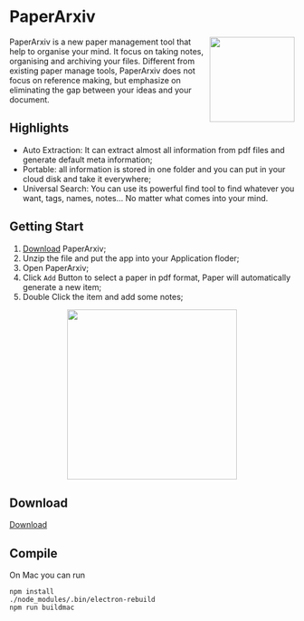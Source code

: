 

# PaperArxiv

<img src="https://user-images.githubusercontent.com/1419566/42982474-04dc27b8-8c14-11e8-8a07-a15e6007c6a8.png" align="right" width="150">

PaperArxiv is a new paper management tool that help to organise your mind. It focus on taking notes, organising and archiving your files. Different from existing paper manage tools, PaperArxiv does not focus on reference making, but emphasize on eliminating the gap between your ideas and your document.

## Highlights

- Auto Extraction: It can extract almost all information from pdf files and generate default meta information;
- Portable: all information is stored in one folder and you can put in your cloud disk and take it everywhere;
- Universal Search: You can use its powerful find tool to find whatever you want, tags, names, notes... No matter what comes into your mind.

## Getting Start
1. [Download](https://github.com/fuzihaofzh/PaperArxiv/releases) PaperArxiv;
2. Unzip the file and put the app into your Application floder;
3. Open PaperArxiv;
4. Click `Add` Button to select a paper in pdf format, Paper will automatically generate a new item;
5. Double Click the item and add some notes;


<p align="center">
  <img src="https://user-images.githubusercontent.com/1419566/42983093-512565aa-8c17-11e8-803e-0e47157b84c7.png" width="300">
</p>

## Download
[Download](https://github.com/fuzihaofzh/PaperArxiv/releases)

## Compile
On Mac you can run
```
npm install
./node_modules/.bin/electron-rebuild
npm run buildmac
```
